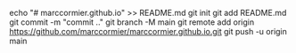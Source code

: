 echo "# marccormier.github.io" >> README.md
git init
git add README.md
git commit -m "commit .."
git branch -M main
git remote add origin https://github.com/marccormier/marccormier.github.io.git
git push -u origin main
